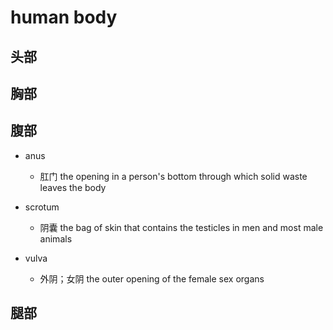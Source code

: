 # human body

## 头部

## 胸部

## 腹部

- anus
  - 肛门 the opening in a person's bottom through which solid waste leaves the body

- scrotum
  - 阴囊 the bag of skin that contains the testicles in men and most male animals

- vulva
  - 外阴；女阴 the outer opening of the female sex organs

## 腿部



